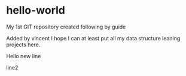 hello-world
===========

My 1st GIT repository created following by guide

Added by vincent 
I hope I can at least put all my data structure leaning projects here.

Hello new line

line2